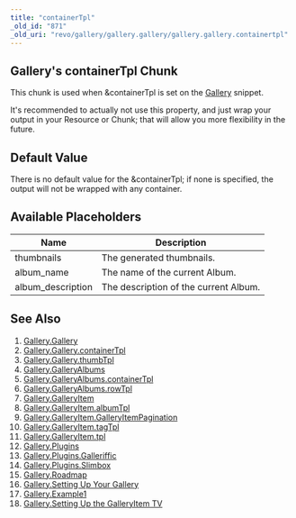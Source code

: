```yaml
---
title: "containerTpl"
_old_id: "871"
_old_uri: "revo/gallery/gallery.gallery/gallery.gallery.containertpl"
---
```


## Gallery's containerTpl Chunk

 This chunk is used when &containerTpl is set on the [Gallery](/extras/revo/gallery "Gallery") snippet.

 It's recommended to actually not use this property, and just wrap your output in your Resource or Chunk; that will allow you more flexibility in the future. 

## Default Value

 There is no default value for the &containerTpl; if none is specified, the output will not be wrapped with any container.

## Available Placeholders

 | Name               | Description                           |
 | ------------------ | ------------------------------------- |
 | thumbnails         | The generated thumbnails.             |
 | album\_name        | The name of the current Album.        |
 | album\_description | The description of the current Album. |

## See Also

1. [Gallery.Gallery](/extras/revo/gallery/gallery.gallery)
  1. [Gallery.Gallery.containerTpl](/extras/revo/gallery/gallery.gallery/gallery.gallery.containertpl)
  2. [Gallery.Gallery.thumbTpl](/extras/revo/gallery/gallery.gallery/gallery.gallery.thumbtpl)
2. [Gallery.GalleryAlbums](/extras/revo/gallery/gallery.galleryalbums)
  1. [Gallery.GalleryAlbums.containerTpl](extras/revo/gallery/gallery.galleryalbums/gallery.galleryalbums.containertpl)
  2. [Gallery.GalleryAlbums.rowTpl](/extras/revo/gallery/gallery.galleryalbums/gallery.galleryalbums.rowtpl)
3. [Gallery.GalleryItem](/extras/revo/gallery/gallery.galleryitem)
  1. [Gallery.GalleryItem.albumTpl](/extras/revo/gallery/gallery.galleryitem/gallery.galleryitem.albumtpl)
  2. [Gallery.GalleryItem.GalleryItemPagination](/extras/revo/gallery/gallery.galleryitem/gallery.galleryitem.galleryitempagination)
  3. [Gallery.GalleryItem.tagTpl](/extras/revo/gallery/gallery.galleryitem/gallery.galleryitem.tagtpl)
  4. [Gallery.GalleryItem.tpl](/extras/revo/gallery/gallery.galleryitem/gallery.galleryitem.tpl)
4. [Gallery.Plugins](/extras/revo/gallery/gallery.plugins)
  1. [Gallery.Plugins.Galleriffic](/extras/revo/gallery/gallery.plugins/gallery.plugins.galleriffic)
  2. [Gallery.Plugins.Slimbox](/extras/revo/gallery/gallery.plugins/gallery.plugins.slimbox)
5. [Gallery.Roadmap](/extras/revo/gallery/gallery.roadmap)
6. [Gallery.Setting Up Your Gallery](/extras/revo/gallery/gallery.setting-up-your-gallery)
7. [Gallery.Example1](/extras/revo/gallery/gallery.example1)
8. [Gallery.Setting Up the GalleryItem TV](/extras/revo/gallery/gallery.setting-up-the-galleryitem-tv)